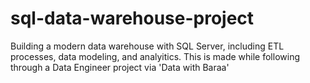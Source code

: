 # sql-data-warehouse-project
Building a modern data warehouse with SQL Server, including ETL processes, data modeling, and analyitics. This is made while following through a Data Engineer project via 'Data with Baraa'
